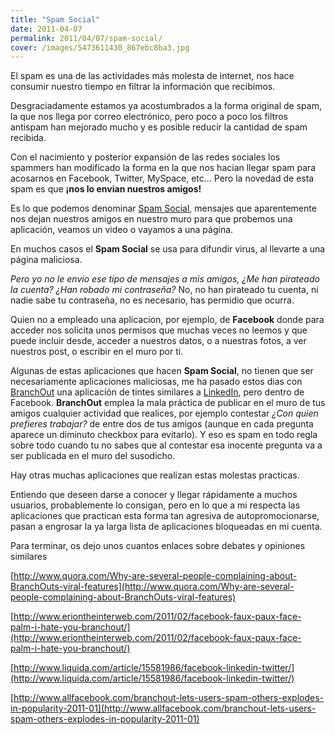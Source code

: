 ```yaml
---
title: "Spam Social"
date: 2011-04-07
permalink: 2011/04/07/spam-social/
cover: /images/5473611430_867ebc8ba3.jpg
---
```

El spam es una de las actividades más molesta de internet, nos hace consumir nuestro tiempo en filtrar la información que recibimos.

Desgraciadamente estamos ya acostumbrados a la forma original de spam, la que nos llega por correo electrónico, pero poco a poco los filtros antispam han mejorado mucho y es posible reducir la cantidad de spam recibida.

Con el nacimiento y posterior expansión de las redes sociales los spammers han modificado la forma en la que nos hacian llegar spam para acosarnos en Facebook, Twitter, MySpace, etc... Pero la novedad de esta spam es que **¡nos lo envian nuestros amigos!**

Es lo que podemos denominar [Spam Social](http://en.wikipedia.org/wiki/Social_networking_spam), mensajes que aparentemente nos dejan nuestros amigos en nuestro muro para que probemos una aplicación, veamos un video o vayamos a una página.

En muchos casos el **Spam Social** se usa para difundir virus, al llevarte a una página maliciosa.

_Pero yo no le envio ese tipo de mensajes a mis amigos, ¿Me han pirateado la cuenta? ¿Han robado mi contraseña?_ No, no han pirateado tu cuenta, ni nadie sabe tu contraseña, no es necesario, has permidio que ocurra.

Quien no a empleado una aplicacion, por ejemplo, de **Facebook** donde para acceder nos solicita unos permisos que muchas veces no leemos y que puede incluir desde, acceder a nuestros datos, o a nuestras fotos, a ver nuestros post, o escribir en el muro por ti.

Algunas de estas aplicaciones que hacen **Spam Social**, no tienen que ser necesariamente aplicaciones maliciosas, me ha pasado estos dias con [BranchOut](http://branchout.com/) una aplicación de tintes similares a [LinkedIn](http://www.linkedin.com/), pero dentro de Facebook. **BranchOut** emplea la mala práctica de publicar en el muro de tus amigos cualquier actividad que realices, por ejemplo contestar _¿Con quien prefieres trabajar?_ de entre dos de tus amigos (aunque en cada pregunta aparece un diminuto checkbox para evitarlo). Y eso es spam en todo regla sobre todo cuando tu no sabes que al contestar esa inocente pregunta va a ser publicada en el muro del susodicho.

Hay otras muchas aplicaciones que realizan estas molestas practicas.

Entiendo que deseen darse a conocer y llegar rápidamente a muchos usuarios, probablemente lo consigan, pero en lo que a mi respecta las aplicaciones que practican esta forma tan agresiva de autopromocionarse, pasan a engrosar la ya larga lista de aplicaciones bloqueadas en mi cuenta.

Para terminar, os dejo unos cuantos enlaces sobre debates y opiniones similares

[http://www.quora.com/Why-are-several-people-complaining-about-BranchOuts-viral-features](http://www.quora.com/Why-are-several-people-complaining-about-BranchOuts-viral-features)

[http://www.eriontheinterweb.com/2011/02/facebook-faux-paux-face-palm-i-hate-you-branchout/](http://www.eriontheinterweb.com/2011/02/facebook-faux-paux-face-palm-i-hate-you-branchout/)

[http://www.liquida.com/article/15581986/facebook-linkedin-twitter/](http://www.liquida.com/article/15581986/facebook-linkedin-twitter/)

[http://www.allfacebook.com/branchout-lets-users-spam-others-explodes-in-popularity-2011-01](http://www.allfacebook.com/branchout-lets-users-spam-others-explodes-in-popularity-2011-01)
